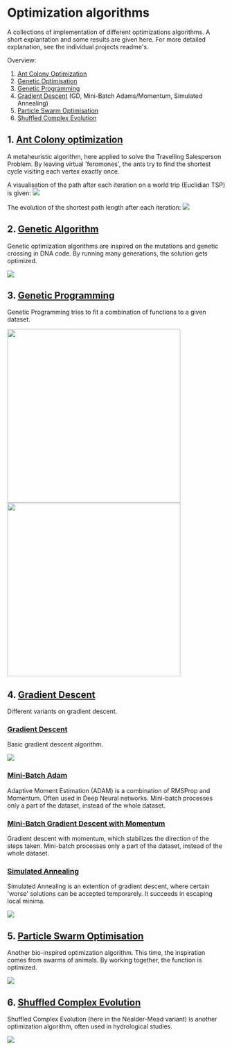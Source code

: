 # Optimization algorithms
A collections of implementation of different optimizations algorithms. A short explantation and some results are given here. For more detailed explanation, see the individual projects readme's.

Overview:
1. [Ant Colony Optimization](https://github.com/WardQ/Optimization-algorithms/tree/master/Ant%20Colony)
2. [Genetic Optimisation](https://github.com/WardQ/Optimization-algorithms/tree/master/Genetic%20Algorithms)
3. [Genetic Programming](https://github.com/WardQ/Optimization-algorithms/tree/master/Genetic%20Programming)
4. [Gradient Descent](https://github.com/WardQ/Optimization-algorithms/tree/master/Gradient%20Descent/Gradient%20Descent) (GD, Mini-Batch Adams/Momentum, Simulated Annealing)
5. [Particle Swarm Optimisation](https://github.com/WardQ/Optimization-algorithms/tree/master/Particle%20Swarm%20Optimization)
6. [Shuffled Complex Evolution](https://github.com/WardQ/Optimization-algorithms/tree/master/Shuffled%20Complex%20Evolution)

## 1. [Ant Colony optimization](https://github.com/WardQ/Optimization-algorithms/tree/master/Ant%20Colony)

A metaheuristic algorithm, here applied to solve the Travelling Salesperson Problem. By leaving virtual 'feromones', the ants try to find the shortest cycle visiting each vertex exactly once.

A visualisation of the path after each iteration on a world trip (Euclidian TSP) is given:
![](https://github.com/WardQ/Optimization-algorithms/blob/master/Ant%20Colony/AntColony.gif)

The evolution of the shortest path length after each iteration:
![](https://github.com/WardQ/Optimization-algorithms/blob/master/Ant%20Colony/evolution_pathlength.png)

## 2. [Genetic Algorithm](https://github.com/WardQ/Optimization-algorithms/tree/master/Genetic%20Algorithms)

Genetic optimization algorithms are inspired on the mutations and genetic crossing in DNA code. By running many generations, the solution gets optimized.

![](https://github.com/WardQ/Optimization-algorithms/blob/master/Genetic%20Algorithms/result.png)

## 3. [Genetic Programming](https://github.com/WardQ/Optimization-algorithms/tree/master/Genetic%20Programming)

Genetic Programming tries to fit a combination of functions to a given dataset.

<img src="https://github.com/WardQ/Optimization-algorithms/blob/master/Genetic%20Programming/finalResult.png" width="400"><img src="https://github.com/WardQ/Optimization-algorithms/blob/master/Genetic%20Programming/error.png" width="400">

## 4. [Gradient Descent](https://github.com/WardQ/Optimization-algorithms/tree/master/Gradient%20Descent/Gradient%20Descent)

Different variants on gradient descent.

### [Gradient Descent](https://github.com/WardQ/Optimization-algorithms/tree/master/Gradient%20Descent/Gradient%20Descent/)
Basic gradient descent algorithm.

![](https://github.com/WardQ/Optimization-algorithms/blob/master/Gradient%20Descent/Gradient%20Descent/result2.png)

### [Mini-Batch Adam](https://github.com/WardQ/Optimization-algorithms/tree/master/Gradient%20Descent/Mini-Batch%20Adam)

Adaptive Moment Estimation (ADAM) is a combination of RMSProp and Momentum. Often used in Deep Neural networks. Mini-batch processes only a part of the dataset, instead of the whole dataset.

### [Mini-Batch Gradient Descent with Momentum](https://github.com/WardQ/Optimization-algorithms/tree/master/Gradient%20Descent/Mini-Batch%20Gradient%20Descent%20with%20Momentum)

Gradient descent with momentum, which stabilizes the direction of the steps taken. Mini-batch processes only a part of the dataset, instead of the whole dataset.

### [Simulated Annealing](https://github.com/WardQ/Optimization-algorithms/tree/master/Gradient%20Descent/Simulated%20Annealing)

Simulated Annealing is an extention of gradient descent, where certain 'worse' solutions can be accepted temporarely. It succeeds in escaping local minima.

![](https://github.com/WardQ/Optimization-algorithms/blob/master/Gradient%20Descent/Simulated%20Annealing/alpine_simulated_annealing.png)

## 5. [Particle Swarm Optimisation](https://github.com/WardQ/Optimization-algorithms/tree/master/Particle%20Swarm%20Optimization)

Another bio-inspired optimization algorithm. This time, the inspiration comes from swarms of animals. By working together, the function is optimized.

![](https://github.com/WardQ/Optimization-algorithms/blob/master/Particle%20Swarm%20Optimization/ParticleSwarm.gif)

## 6. [Shuffled Complex Evolution](https://github.com/WardQ/Optimization-algorithms/tree/master/Shuffled%20Complex%20Evolution)

Shuffled Complex Evolution (here in the Nealder-Mead variant) is another optimization algorithm, often used in hydrological studies.

![](https://github.com/WardQ/Optimization-algorithms/blob/master/Shuffled%20Complex%20Evolution/result.png)